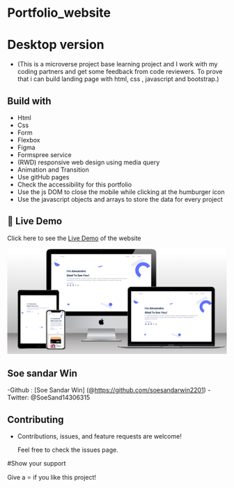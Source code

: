 # Portfolio_website
# Desktop version

- (This is a microverse project base learning project and I work with my coding partners and get some feedback from code reviewers. To prove that i can build landing page with html, css , javascript and bootstrap.)

## Build with
- Html
- Css
- Form
- Flexbox
- Figma
- Formspree service
- (RWD) responsive web design using media query
- Animation and Transition
- Use gitHub pages
- Check the accessibility for this portfolio
- Use the js DOM to close the mobile while clicking at the humburger icon
- Use the javascript objects and arrays to store the data for every project

## 🚀 Live Demo <a name="live-demo"></a>

Click here to see the [Live Demo](https://soesandarwin2201.github.io/sample-portfolio.soesandarwin2201.github.io/) of the website 

![](./images/html-css-project.png)

 ## Soe sandar Win

 -Github : [Soe Sandar Win] (@https://github.com/soesandarwin2201)
 -Twitter: @SoeSand14306315
 
 ## Contributing
 - Contributions, issues, and feature requests are welcome!

   Feel free to check the issues page.
   
 #Show your support
 
 Give a ⭐️ if you like this project!